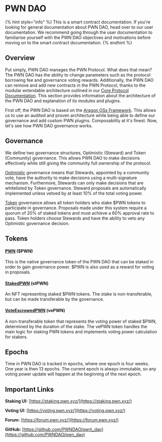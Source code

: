 # PWN DAO

{% hint style="info" %}
This is a smart contract documentation. If you're looking for general documentation about PWN DAO, head over to our user documentation. We recommend going through the user documentation to familiarise yourself with the PWN DAO objectives and motivations before moving on to the smart contract documentation.
{% endhint %}

## Overview

Put simply, PWN DAO manages the PWN Protocol. What does that mean? The PWN DAO has the ability to change parameters such as the protocol borrowing fee and governance voting rewards. Additionally, the PWN DAO can remove and add new contracts in the PWN Protocol, thanks to the modular extendable architecture outlined in our [Core Protocol Documentation](../core/introduction.md). This section provides information about the architecture of the PWN DAO and explanation of its modules and plugins.

First off, the PWN DAO is based on the [Aragon OSx Framework](https://docs.aragon.org/). This allows us to use an audited and proven architecture while being able to define our governance and add custom PWN plugins. Composability at it's finest. Now, let's see how PWN DAO governance works.

## Governance

We define two governance structures, Optimistic (Steward) and Token (Community) governance. This allows PWN DAO to make decisions effectively while still giving the community full ownership of the protocol.

[Optimistic](governance/optimistic.md) governance means that Stewards, appointed by a community vote, have the authority to make decisions using a multi-signature mechanism. Furthermore, Stewards can only make decisions that are whitelisted by Token governance. Steward proposals are automatically implemented unless vetoed by at least 10% of the total voting power.

[Token](governance/token.md) governance allows all token holders who stake $PWN tokens to participate in governance. Proposals made under this system require a quorum of 20% of staked tokens and must achieve a 60% approval rate to pass. Token holders choose Stewards and have the ability to veto any Optimistic governance decision.

## Tokens

#### [PWN](tokens/pwn.md) ($PWN)

This is the native governance token of the PWN DAO that can be staked in order to gain governance power. $PWN is also used as a reward for voting in proposals.

#### [**StakedPWN**](tokens/stpwn.md) **(stPWN)**

An NFT representing staked $PWN tokens. The stake is non-transferable, but can be made transferable by the governance.

#### [**VoteEscrowedPWN**](tokens/vepwn/) **(vePWN)**

A non-transferable token that represents the voting power of staked $PWN, determined by the duration of the stake. The vePWN token handles the main logic for staking PWN tokens and implements voting power calculation for stakers.

## Epochs

Time in PWN DAO is tracked in epochs, where one epoch is four weeks. One year is then 13 epochs. The current epoch is always immutable, so any voting power update will happen at the beginning of the next epoch.

## Important Links

**Staking UI:** [https://staking.pwn.xyz/](https://staking.pwn.xyz/)

**Voting UI:** [https://voting.pwn.xyz/](https://voting.pwn.xyz/)

**Forum:** [https://forum.pwn.xyz/](https://forum.pwn.xyz/)

**GitHub:** [https://github.com/PWNDAO/pwn\_dao](https://github.com/PWNDAO/pwn_dao)
